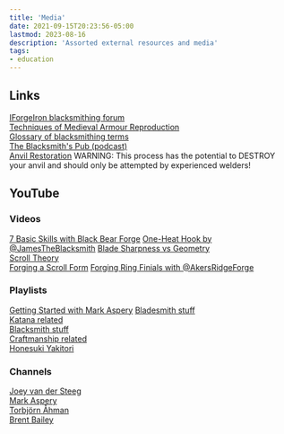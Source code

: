 ```yaml
---
title: 'Media'
date: 2021-09-15T20:23:56-05:00
lastmod: 2023-08-16
description: 'Assorted external resources and media'
tags:
- education
---
```

## Links
[IForgeIron blacksmithing forum](https://www.iforgeiron.com/)\
[Techniques of Medieval Armour Reproduction](http://libgen.rs/search.php?req=Brian+Price+Techniques+Of+Medieval+Armour+Reproduction%3A+The+14th+Century)\
[Glossary of blacksmithing terms](http://www.anvilfire.com/FAQs/glos_faq_trans_index.htm)\
[The Blacksmith's Pub (podcast)](https://theblacksmithspub.com/)\
[Anvil Restoration](https://www.anvilmag.com/smith/anvilres.htm) WARNING: This process has the potential to DESTROY your anvil and should only be attempted by experienced welders!

## YouTube
### Videos
[7 Basic Skills with Black Bear Forge](https://www.youtube.com/watch?v=6KDfia6izrk)
[One-Heat Hook by @JamesTheBlacksmith](https://youtu.be/fvz8k68SKcY)
[Blade Sharpness vs Geometry](https://youtu.be/7J5nYBPvMgU)\
[Scroll Theory](https://www.youtube.com/watch?v=k6ZLGoyiZ2A)\
[Forging a Scroll Form](https://www.youtube.com/watch?v=B0x2al4HroQkk)
[Forging Ring Finials with @AkersRidgeForge](https://youtu.be/0UwvjIluSms)

### Playlists
[Getting Started with Mark Aspery](https://www.youtube.com/playlist?list=PL0_1OzAA4gHWSHaA9MfchADOBN4p-pkAJ)
[Bladesmith stuff](https://www.youtube.com/playlist?list=PLvQwRbvPS1_i9uX18LavF3wpirIHEbyQa)\
[Katana related](https://www.youtube.com/playlist?list=PLvQwRbvPS1_g4AtyTISdkCs81XEqDJFN-)\
[Blacksmith stuff](https://www.youtube.com/playlist?list=PLvQwRbvPS1_hUfbtSjjQlyIeo-797TLJn)\
[Craftmanship related](https://www.youtube.com/playlist?list=PLvQwRbvPS1_jVjhdxffmKVn6OlucXsgO4)\
[Honesuki Yakitori](https://www.youtube.com/playlist?list=PLvQwRbvPS1_gpUtlSxivwgQwwo08bZz5M)

### Channels
[Joey van der Steeg](https://www.youtube.com/channel/UCQXBXA3pXM5A-skemMLMrug)\
[Mark Aspery](https://www.youtube.com/user/MarkAspery)\
[Torbjörn Åhman](https://www.youtube.com/user/torbjornahman)\
[Brent Bailey](https://www.youtube.com/channel/UCmJ3R3FIdB247BBCNWqVkPQ)
